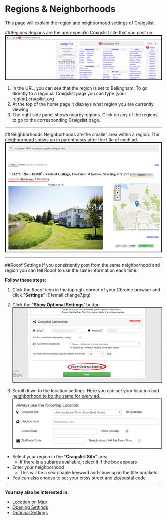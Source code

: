 # Regions & Neighborhoods
This page will explain the region and neighborhood settings of Craigslist.

##Regions
Regions are the area-specific Craigslist site that you post on.
![](maps4.jpg)
1. In the URL, you can see that the region is set to Bellingham. To go directly to a regional Craigslist page you can type [your region].cragslist.org
2. At the top of the home page it displays what region you are currently viewing
3. The right side panel shows nearby regions. Click on any of the regions to go to the corresponding Craigslist page.

---
##Neighborhoods
Neighborhoods are the smaller area within a region. The neighborhood shows up in parentheses after the title of each ad.
![](maps5.jpg)

---
##Rooof Settings
If you consistently post from the same neighborhood and region you can tell Rooof to use the same information each time.

**Follow these steps:**
1. Click the Rooof icon in the top right corner of your Chrome browser and click "**Settings**"
![](email change7.jpg)

2. Click the "**Show Optional Settings**" button
![](photos2.jpg)

3. Scroll down to the location settings. Here you can set your location and neighborhood to be the same for every ad.
![](settings4.jpg)

 - Select your region in the "**Craigslist Site**" area.
     - If there is a subarea available, select it if the box appears
 - Enter your neighborhood
     - This will be a searchable keyword and show up in the title brackets
 - You can also choose to set your cross street and zip/postal code

---

**You may also be interested in:**
- [Location on Map](http://docs.rooof.com/craigslistmapping_md.html)
- [Opening Settings](http://docs.rooof.com/openingsettings_md.html)
- [Optional Settings](http://docs.rooof.com/rooof_optional_settings.html)
